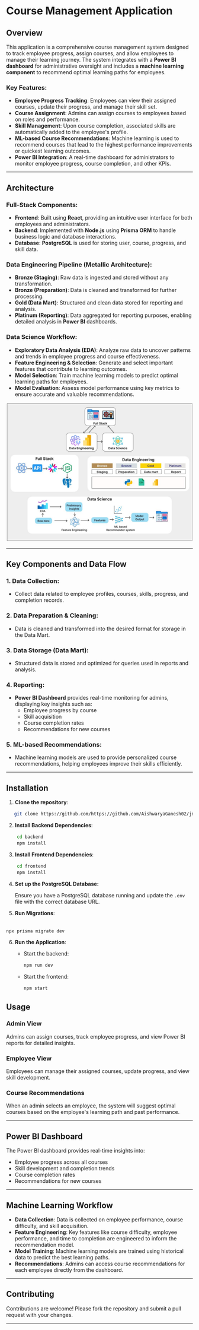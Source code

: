 # Course Management Application

## Overview

This application is a comprehensive course management system designed to track employee progress, assign courses, and allow employees to manage their learning journey. The system integrates with a **Power BI dashboard** for administrative oversight and includes a **machine learning component** to recommend optimal learning paths for employees.

### Key Features:

- **Employee Progress Tracking**: Employees can view their assigned courses, update their progress, and manage their skill set.
- **Course Assignment**: Admins can assign courses to employees based on roles and performance.
- **Skill Management**: Upon course completion, associated skills are automatically added to the employee's profile.
- **ML-based Course Recommendations**: Machine learning is used to recommend courses that lead to the highest performance improvements or quickest learning outcomes.
- **Power BI Integration**: A real-time dashboard for administrators to monitor employee progress, course completion, and other KPIs.

---

## Architecture

### Full-Stack Components:

- **Frontend**: Built using **React**, providing an intuitive user interface for both employees and administrators.
- **Backend**: Implemented with **Node.js** using **Prisma ORM** to handle business logic and database interactions.
- **Database**: **PostgreSQL** is used for storing user, course, progress, and skill data.

### Data Engineering Pipeline (Metallic Architecture):

- **Bronze (Staging)**: Raw data is ingested and stored without any transformation.
- **Bronze (Preparation)**: Data is cleaned and transformed for further processing.
- **Gold (Data Mart)**: Structured and clean data stored for reporting and analysis.
- **Platinum (Reporting)**: Data aggregated for reporting purposes, enabling detailed analysis in **Power BI** dashboards.

### Data Science Workflow:

- **Exploratory Data Analysis (EDA)**: Analyze raw data to uncover patterns and trends in employee progress and course effectiveness.
- **Feature Engineering & Selection**: Generate and select important features that contribute to learning outcomes.
- **Model Selection**: Train machine learning models to predict optimal learning paths for employees.
- **Model Evaluation**: Assess model performance using key metrics to ensure accurate and valuable recommendations.

![Architecture Diagram](docs/Architecture%20Diagram.JPG)

---

## Key Components and Data Flow

### 1. **Data Collection**:

- Collect data related to employee profiles, courses, skills, progress, and completion records.

### 2. **Data Preparation & Cleaning**:

- Data is cleaned and transformed into the desired format for storage in the Data Mart.

### 3. **Data Storage (Data Mart)**:

- Structured data is stored and optimized for queries used in reports and analysis.

### 4. **Reporting**:

- **Power BI Dashboard** provides real-time monitoring for admins, displaying key insights such as:
  - Employee progress by course
  - Skill acquisition
  - Course completion rates
  - Recommendations for new courses

### 5. **ML-based Recommendations**:

- Machine learning models are used to provide personalized course recommendations, helping employees improve their skills efficiently.

---

## Installation

1. **Clone the repository**:

```bash
   git clone https://github.com/https://github.com/AishwaryaGanesh02/jman-course-management.git
```

2. **Install Backend Dependencies**:

```bash
    cd backend
    npm install
```

3. **Install Frontend Dependencies**:

```bash
    cd frontend
    npm install
```

4.  **Set up the PostgreSQL Database:**

    Ensure you have a PostgreSQL database running and update the `.env` file with the correct database URL.

5.  **Run Migrations**:

```bash

npx prisma migrate dev
```

6.  **Run the Application**:

    - Start the backend:

      ```bash
      npm run dev
      ```

    - Start the frontend:

      ```bash
      npm start
      ```

## Usage

### Admin View

Admins can assign courses, track employee progress, and view Power BI reports for detailed insights.

### Employee View

Employees can manage their assigned courses, update progress, and view skill development.

### Course Recommendations

When an admin selects an employee, the system will suggest optimal courses based on the employee's learning path and past performance.

---

## Power BI Dashboard

The Power BI dashboard provides real-time insights into:

- Employee progress across all courses
- Skill development and completion trends
- Course completion rates
- Recommendations for new courses

---

## Machine Learning Workflow

- **Data Collection**: Data is collected on employee performance, course difficulty, and skill acquisition.
- **Feature Engineering**: Key features like course difficulty, employee performance, and time to completion are engineered to inform the recommendation model.
- **Model Training**: Machine learning models are trained using historical data to predict the best learning paths.
- **Recommendations**: Admins can access course recommendations for each employee directly from the dashboard.

---

## Contributing

Contributions are welcome! Please fork the repository and submit a pull request with your changes.

---
